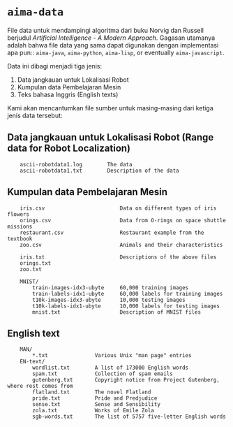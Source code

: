 # `aima-data`
File data untuk mendampingi algoritma dari buku Norvig dan Russell berjudul *Artificial Intelligence - A Modern Approach*.
Gagasan utamanya adalah bahwa file data yang sama dapat digunakan dengan implementasi apa pun:: `aima-java`, `aima-python`, `aima-lisp`, or eventually `aima-javascript`.

Data ini dibagi menjadi tiga jenis:

1. Data jangkauan untuk Lokalisasi Robot
2. Kumpulan data Pembelajaran Mesin
3. Teks bahasa Inggris (English texts)

Kami akan mencantumkan file sumber untuk masing-masing dari ketiga jenis data tersebut:

## Data jangkauan untuk Lokalisasi Robot (Range data for Robot Localization)
```text
    ascii-robotdata1.log        The data
    ascii-robotdata1.txt        Description of the data
```

## Kumpulan data Pembelajaran Mesin
```text
    iris.csv                        Data on different types of iris flowers
    orings.csv                      Data from O-rings on space shuttle missions
    restaurant.csv                  Restaurant example from the textbook
    zoo.csv                         Animals and their characteristics

    iris.txt                        Descriptions of the above files
    orings.txt
    zoo.txt

    MNIST/
        train-images-idx3-ubyte     60,000 training images
        train-labels-idx1-ubyte     60,000 labels for training images
        t10k-images-idx3-ubyte      10,000 testing images
        t10k-labels-idx1-ubyte      10,000 labels for testing images
        mnist.txt                   Description of MNIST files
```

## English text
```text
    MAN/
        *.txt               Various Unix "man page" entries
    EN-text/
        wordlist.txt        A list of 173000 English words
        spam.txt            Collection of spam emails
        gutenberg.txt       Copyright notice from Project Gutenberg, where rest comes from
        flatland.txt        The novel Flatland
        pride.txt           Pride and Predjudice
        sense.txt           Sense and Sensibility
        zola.txt            Works of Emile Zola
        sgb-words.txt       The list of 5757 five-letter English words
```
